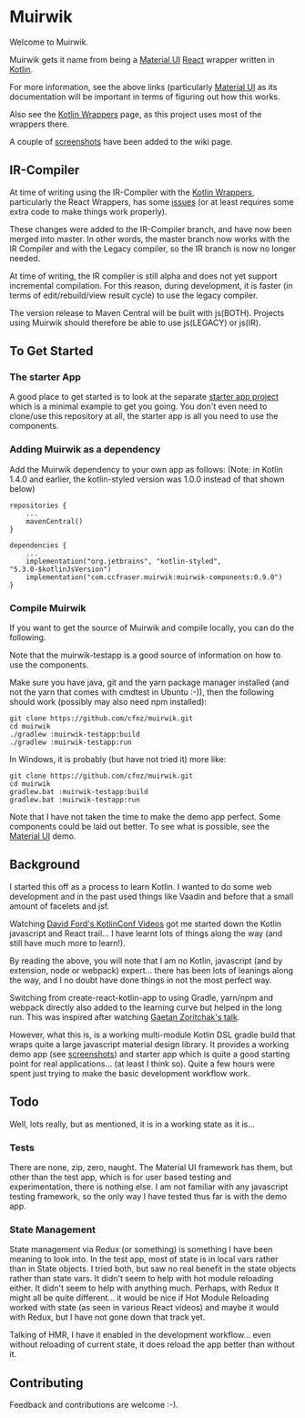 # Muirwik

Welcome to Muirwik.

Muirwik gets it name from being a [Material UI](https://material-ui.com/) [React](https://reactjs.org/) wrapper written 
in [Kotlin](https://kotlinlang.org/).

For more information, see the above links (particularly [Material UI](https://material-ui.com/) as its documentation 
will be important in terms of figuring out how this works.

Also see the [Kotlin Wrappers](https://github.com/JetBrains/kotlin-wrappers) page, as this project uses most of the
wrappers there.

A couple of [screenshots](https://github.com/cfnz/muirwik/wiki) have been added to the wiki page.

## IR-Compiler
At time of writing using the IR-Compiler with the [Kotlin Wrappers](https://github.com/JetBrains/kotlin-wrappers), 
particularly the  React Wrappers, has some [issues](https://kotlinlang.slack.com/archives/C0B8L3U69/p1585318146030900) 
(or at least requires some extra code to make things work properly).

These changes were added to the IR-Compiler branch, and have now been merged into master. 
In other words, the master branch now works with the IR Compiler and with the Legacy compiler, so the IR branch is now no longer needed.

At time of writing, the IR compiler is still alpha and does not yet support incremental compilation. 
For this reason, during development, it is faster (in terms of edit/rebuild/view result cycle) to
use the legacy compiler. 

The version release to Maven Central will be built with js(BOTH). Projects using Muirwik should therefore be
able to use js(LEGACY) or js(IR).


## To Get Started

### The starter App
A good place to get started is to look at the separate [starter app project](https://github.com/cfnz/muirwik-starterapp) which is a minimal
example to get you going. You don't even need to clone/use this repository at all, the starter app is all you need to use the components.

### Adding Muirwik as a dependency
Add the Muirwik dependency to your own app as follows:
(Note: in Kotlin 1.4.0 and earlier, the kotlin-styled version was 1.0.0 instead of that shown below)
```
repositories {
    ...
    mavenCentral()
}

dependencies {
    ...
    implementation("org.jetbrains", "kotlin-styled", "5.3.0-$kotlinJsVersion")
    implementation("com.ccfraser.muirwik:muirwik-components:0.9.0")
}
```

### Compile Muirwik
If you want to get the source of Muirwik and compile locally, you can do the following.

Note that the muirwik-testapp is a good source of information on how to use the components.

Make sure you have java, git and the yarn package manager installed (and not the yarn that comes with cmdtest in Ubuntu :-)), 
then the following should work (possibly may also need npm installed):

    git clone https://github.com/cfnz/muirwik.git
    cd muirwik
    ./gradlew :muirwik-testapp:build
    ./gradlew :muirwik-testapp:run

In Windows, it is probably (but have not tried it) more like:

    git clone https://github.com/cfnz/muirwik.git
    cd muirwik
    gradlew.bat :muirwik-testapp:build
    gradlew.bat :muirwik-testapp:run

Note that I have not taken the time to make the demo app perfect. Some components could be
laid out better. To see what is possible, see the [Material UI](https://material-ui.com/) demo.


## Background
I started this off as a process to learn Kotlin. I wanted to do some web development and
in the past used things like Vaadin and before that a small amount of facelets and jsf. 

Watching [David Ford's KotlinConf Videos](https://www.youtube.com/watch?v=FDOECr-sT6U) got me started down the Kotlin 
javascript and React trail... I have learnt lots of things along the way (and still have much more to learn!).

By reading the above, you will note that I am no Kotlin, javascript (and by extension, node or webpack) expert... there
has been lots of leanings along the way, and I no doubt have done things in not the most perfect way.

Switching from create-react-kotlin-app to using Gradle, yarn/npm and webpack directly also added to the learning
curve but helped in the long run. This was inspired after watching [Gaetan Zoritchak's talk](https://www.youtube.com/watch?v=1Pu0TYJJ2Tw). 

However, what this is, is a working multi-module Kotlin DSL gradle build that wraps quite a large javascript material 
design library. It provides a working demo app (see [screenshots](https://github.com/cfnz/muirwik/issues/1)) and starter
app which is quite a good starting point for real applications... (at least I think so). Quite a few hours were spent 
just trying to make the basic development workflow work.

## Todo
Well, lots really, but as mentioned, it is in a working state as it is...

### Tests
There are none, zip, zero, naught. The Material UI framework has them, but other than the test app, which is for user
based testing and experimentation, there is nothing else. I am not familiar with any javascript testing framework, so 
the only way I have tested thus far is with the demo app.

### State Management
State management via Redux (or something) is something I have been meaning to look into. In the test app, most of 
state is in local vars rather than in State objects. I tried both, but saw no real benefit in the state objects rather 
than state vars. It didn't seem to help with hot module reloading either. It didn't seem to help with anything much. 
Perhaps, with Redux it might all be quite different... it would be nice if Hot Module Reloading worked with state (as 
seen in various React videos) and maybe it would with Redux, but I have not gone down that track yet.

Talking of HMR, I have it enabled in the development workflow... even without reloading of current state, it does
reload the app better than without it. 

## Contributing
Feedback and contributions are welcome :-). 

